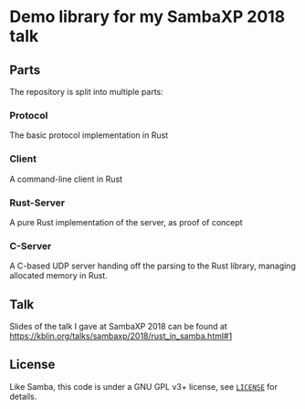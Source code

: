 # Demo library for my SambaXP 2018 talk

## Parts

The repository is split into multiple parts:

### Protocol

The basic protocol implementation in Rust

### Client

A command-line client in Rust

### Rust-Server

A pure Rust implementation of the server, as proof of concept


### C-Server

A C-based UDP server handing off the parsing to the Rust library, managing allocated memory in Rust.


## Talk

Slides of the talk I gave at SambaXP 2018 can be found at https://kblin.org/talks/sambaxp/2018/rust_in_samba.html#1


## License

Like Samba, this code is under a GNU GPL v3+ license,
see [`LICENSE`](LICENSE) for details.

